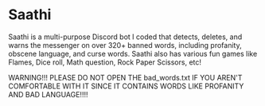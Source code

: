 # Saathi
Saathi is a multi-purpose Discord bot I coded that detects, deletes, and warns the messenger on over 320+ banned words, including profanity, obscene language, and curse words. Saathi also has various fun games like Flames, Dice roll, Math question, Rock Paper Scissors, etc!

WARNING!!!
PLEASE DO NOT OPEN THE bad_words.txt IF YOU AREN'T COMFORTABLE WITH IT SINCE IT CONTAINS WORDS LIKE PROFANITY AND BAD LANGUAGE!!!!
